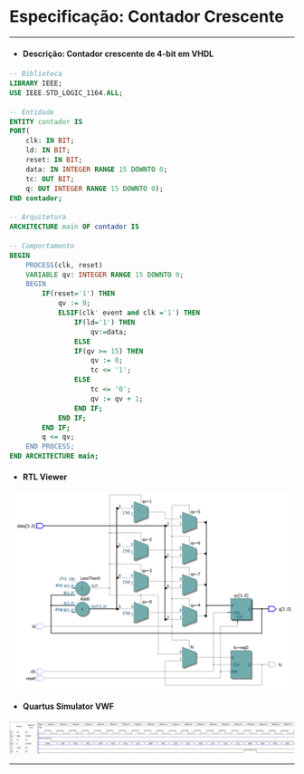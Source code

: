# Especificação: Contador Crescente

---

- #### Descrição: Contador crescente de 4-bit em VHDL

``` vhdl
-- Biblioteca
LIBRARY IEEE;
USE IEEE.STD_LOGIC_1164.ALL;

-- Entidade
ENTITY contador IS
PORT(
	clk: IN BIT;
	ld: IN BIT;
	reset: IN BIT;
	data: IN INTEGER RANGE 15 DOWNTO 0;
	tc: OUT BIT;
	q: OUT INTEGER RANGE 15 DOWNTO 0);
END contador;

-- Arquitetura
ARCHITECTURE main OF contador IS

-- Comportamento
BEGIN
	PROCESS(clk, reset)
	VARIABLE qv: INTEGER RANGE 15 DOWNTO 0;
	BEGIN
		IF(reset='1') THEN
			qv := 0;
			ELSIF(clk' event and clk ='1') THEN
				IF(ld='1') THEN
					qv:=data;
				ELSE
				IF(qv >= 15) THEN
					qv := 0;
					tc <= '1';
				ELSE
					tc <= '0';
					qv := qv + 1;
				END IF;
			END IF;
		END IF;
		q <= qv;
	END PROCESS;
END ARCHITECTURE main;
```
- #### RTL Viewer

<img src = ".\assets\rtl_contador_crescente.png" alig/>

- #### Quartus Simulator VWF

<img src = ".\assets\waveform_contador_crescente.png"  alig/>

---